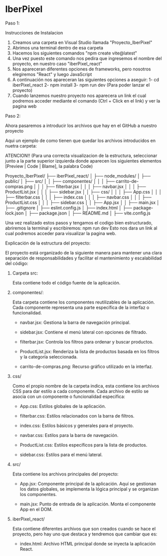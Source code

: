 # IberPixel

Paso 1:

Instrucciones de Instalacion

1. Creamos una carpeta en Visual Studio llamada "Proyecto_IberPixel"
2. Abrimos una terminal dentro de esa carpeta
3. Hacemos los siguientes comandos "npm create vite@latest"
4. Una vez puesto este comando nos pedira que ingresemos el nombre del proyecto, en nuestro caso "iberPixel_react"
5. Nos apareceran diferentes opciones de frameworks, pero nosotros elegiremos "React" y luego JavaScript
6. A continuación nos apareceran las siguientes opciones a aseguir: 1- cd iberPixel_react 2- npm install 3- npm run dev (Para poder lanzar el proyecto)
7. Cuando lanzemos nuestro proyecto nos aparecera un link el cual podremos acceder mediante el comando (Ctrl + Click en el link) y ver la pagina web

Paso 2:

Ahora pasaremos a introducir los archivos que hay en el GitHub a nuestro proyecto

Aqui un ejemplo de como tienen que quedar los archivos introducidos en nuetra carpeta:

ATENCION!! (Para una correcta visualizacion de la estructura, seleccionar junto a la parte superior izquierda donde aparecen los siguientes elementos [Preview | Code | Blame], la palabra Code)

Proyecto_IberPixel/
├── iberPixel_react/
│   ├── node_modules/
│   ├── public/
│   ├── src/
│   │   ├── componentes/
│   │   │   ├── carrito-de-compras.png
│   │   │   ├── filterbar.jsx
│   │   │   ├── navbar.jsx
│   │   │   ├── ProductList.jsx
│   │   │   ├── sidebar.jsx
│   │   ├── css/
│   │   │   ├── App.css
│   │   │   ├── filterbar.css
│   │   │   ├── index.css
│   │   │   ├── navbar.css
│   │   │   ├── ProductList.css
│   │   │   ├── sidebar.css
│   │   ├── App.jsx
│   │   ├── main.jsx
│   ├── .gitignore
│   ├── eslint.config.js
│   ├── index.html
│   ├── package-lock.json
│   ├── package.json
│   ├── README.md
│   ├── vite.config.js

Una vez realizado estos pasos y tengamos el codigo bien estructurado, abriremos la terminal y escribiremos: npm run dev 
Esto nos dara un link al cual podremos acceder para visualizar la pagina web.



Explicación de la estructura del proyecto:

El proyecto está organizado de la siguiente manera para mantener una clara separación de responsabilidades y facilitar el mantenimiento y escalabilidad del código:

1. Carpeta src:

   Esta contiene todo el código fuente de la aplicación.

2. componentes/:

   Esta carpeta contiene los componentes reutilizables de la aplicación. Cada componente representa una parte específica de la interfaz o funcionalidad.

   - navbar.jsx: Gestiona la barra de navegación principal.

   - sidebar.jsx: Contiene el menú lateral con opciones de filtrado.

   - filterbar.jsx: Controla los filtros para ordenar y buscar productos.

   - ProductList.jsx: Renderiza la lista de productos basada en los filtros y la categoría seleccionada.

   - carrito-de-compras.png: Recurso gráfico utilizado en la interfaz.
  
3. css/

   Como el propio nombre de la carpeta indica, esta contiene los archivos CSS para dar estilo a cada componente. Cada archivo de estilo se asocia con un componente o funcionalidad específica:

   - App.css: Estilos globales de la aplicación.
  
   - filterbar.css: Estilos relacionados con la barra de filtros.
  
   - index.css: Estilos básicos y generales para el proyecto.
  
   - navbar.css: Estilos para la barra de navegación.
  
   - ProductList.css: Estilos específicos para la lista de productos.
  
   - sidebar.css: Estilos para el menú lateral.
  
4. src/

   Esta contiene los archivos principales del proyecto:

   - App.jsx: Componente principal de la aplicación. Aquí se gestionan los datos globales, se implementa la lógica principal y se organizan los componentes.
  
   - main.jsx: Punto de entrada de la aplicación. Monta el componente App en el DOM.
  
5. iberPixel_react/

   Esta contiene diferentes archivos que son creados cuando se hace el proyecto, pero hay uno que destaca y tendremos que cambiar que es:

   - index.html: Archivo HTML principal donde se inyecta la aplicación React.
